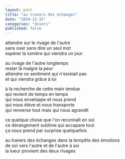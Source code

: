 ```yaml
---
layout: post
title: "au travers des échanges"
date: "2024-12-15"
categories: "divers"
published: false
---
```


attendre sur le rivage de l'autre  
sans oser sans dire un seul mot  
espérer la lumière qui viendra un jour  

au rivage de l'autre longtemps  
rester là malgré la peur  
attendre ce sentiment qui n'existait pas  
et qui viendra grâce à lui  

à la recherche de cette main tendue  
qui revient de temps en temps  
qui nous enveloppe et nous prend  
qui nous élève et nous transporte  
qui renverse tout mais qui nous agrandit  

ce quelque chose que l'on reconnaît en soi   
ce dérangement sublime qui accapare tout  
ça nous prend par surprise quelquefois  

au travers des échanges dans la tempête des émotions  
de soi vers l'autre et de l'autre à soi  
la lueur provient des deux rivages  

